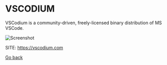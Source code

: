 # VSCODIUM

 VSCodium is a community-driven, freely-licensed binary distribution of MS VSCode.
 
 ![Screenshot](https://vscodium.com/img/vscodium.png)
 
 SITE: https://vscodium.com

 [Go back](https://portable-linux-apps.github.io/apps.html)
